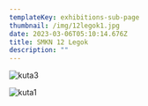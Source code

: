 ```yaml
---
templateKey: exhibitions-sub-page
thumbnail: /img/12legok1.jpg
date: 2023-03-06T05:10:14.676Z
title: SMKN 12 Legok
description: ""
---
```

![kuta3](/img/12legok2.jpg)

![kuta1](/img/12legok3.jpg)

